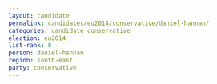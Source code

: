 ```yaml
---
layout: candidate
permalink: candidates/eu2014/conservative/daniel-hannan/
categories: candidate conservative
election: eu2014
list-rank: 0
person: daniel-hannan
region: south-east
party: conservative
---
```


